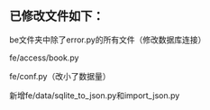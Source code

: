 ## 已修改文件如下：

be文件夹中除了error.py的所有文件（修改数据库连接）

fe/access/book.py

fe/conf.py（改小了数据量）

新增fe/data/sqlite_to_json.py和import_json.py
